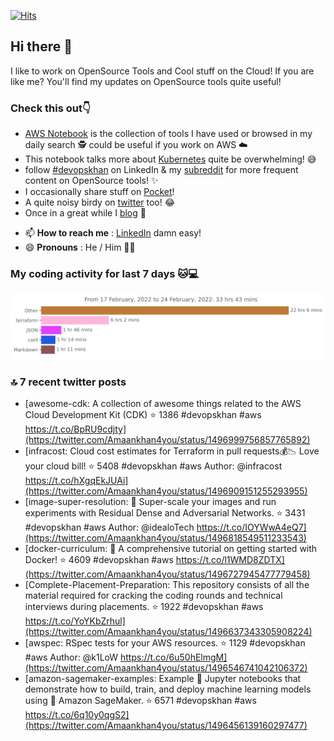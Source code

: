 [![Hits](https://hits.seeyoufarm.com/api/count/incr/badge.svg?url=https%3A%2F%2Fgithub.com%2Fakhan4u%2Fhit-counter&count_bg=%2379C83D&title_bg=%23555555&icon=&icon_color=%23E7E7E7&title=visits&edge_flat=false)](https://hits.seeyoufarm.com)

## Hi there 👋

I like to work on OpenSource Tools and Cool stuff on the Cloud! If you are like me? You'll find my updates on OpenSource tools quite useful!

### Check this out👇

* [AWS Notebook](https://histre.com/public/notebooks/dnllyanu/aws/) is the collection of tools I have used or browsed in my daily search 🕵️ could be useful if you work on AWS ☁️
* This notebook talks more about [Kubernetes](https://histre.com/public/notebooks/6uxdvo3y/kubernetes/) quite be overwhelming! 😅
* follow [#devopskhan](https://www.linkedin.com/feed/hashtag/devopskhan/) on LinkedIn & my [subreddit](https://www.reddit.com/r/devopskhan/) for more frequent content on OpenSource tools! ✨
* I occasionally share stuff on [Pocket](https://getpocket.com/@ej6g8d1dp2829A16a9Tf5d4T6bAMp3d8791rejDe86yem3bm4e14ex4fT4dluk29)!
* A quite noisy birdy on [twitter](https://twitter.com/Amaankhan4you) too! 😂
* Once in a great while I [blog](https://linuxparrot.com/) 😬


- 📫 **How to reach me** : [LinkedIn](https://www.linkedin.com/in/amaan-khan-linux-ninja) damn easy!
- 😄 **Pronouns** : He / Him 🤷‍♂️

### My coding activity for last 7 days 🐱💻

<img src="https://github.com/akhan4u/akhan4u/blob/main/images/stat.svg" alt="Amaan's Wakatime Activity!"/>

### 🔝 7 recent twitter posts
<!-- DEVDOJO:START -->
- [awesome-cdk: A collection of awesome things related to the AWS Cloud Development Kit &lpar;CDK&rpar;
⭐️ 1386
#devopskhan #aws
https://t.co/BpRU9cdjty](https://twitter.com/Amaankhan4you/status/1496999756857765892)
- [infracost: Cloud cost estimates for Terraform in pull requests💰📉 Love your cloud bill!
⭐️ 5408
#devopskhan #aws
Author: @infracost
https://t.co/hXgqEkJUAi](https://twitter.com/Amaankhan4you/status/1496909151255293955)
- [image-super-resolution: 🔎 Super-scale your images and run experiments with Residual Dense and Adversarial Networks.
⭐️ 3431
#devopskhan #aws
Author: @idealoTech
https://t.co/IOYWwA4eQ7](https://twitter.com/Amaankhan4you/status/1496818549511233543)
- [docker-curriculum: :dolphin: A comprehensive tutorial on getting started with Docker!
⭐️ 4609
#devopskhan #aws
https://t.co/l1WMD8ZDTX](https://twitter.com/Amaankhan4you/status/1496727945477779458)
- [Complete-Placement-Preparation: This repository consists of all the material required for cracking the coding rounds and technical interviews during placements.
⭐️ 1922
#devopskhan #aws
https://t.co/YoYKbZrhul](https://twitter.com/Amaankhan4you/status/1496637343305908224)
- [awspec: RSpec tests for your AWS resources.
⭐️ 1129
#devopskhan #aws
Author: @k1LoW
https://t.co/6u50hElmgM](https://twitter.com/Amaankhan4you/status/1496546741042106372)
- [amazon-sagemaker-examples: Example 📓 Jupyter notebooks that demonstrate how to build, train, and deploy machine learning models using 🧠 Amazon SageMaker. 
⭐️ 6571
#devopskhan #aws
https://t.co/6q10y0qgS2](https://twitter.com/Amaankhan4you/status/1496456139160297477)
<!-- DEVDOJO:END -->

<!-- ![Amaan's GitHub stats](https://github-readme-stats.vercel.app/api?username=akhan4u&count_private=true&show_icons=true&hide=contribs) -->
